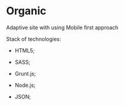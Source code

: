 # Organic

Adaptive site with using Mobile first approach

Stack of technologies:

* HTML5;

* SASS;

* Grunt.js;

* Node.js;

* JSON;
